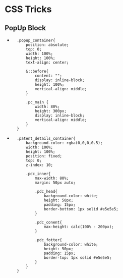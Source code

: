 # CSS Tricks
## PopUp Block
-
        .popup_container{
            position: absolute;
            top: 0;
            width: 100%;
            height: 100%;
            text-align: center;

            &::before{
                content: "";
                display: inline-block;
                height: 100%;
                vertical-align: middle;
            }

            .pc_main {
                width: 80%;
                height: 300px;
                display: inline-block;
                vertical-align: middle;
            }
        }

        
-
        .patent_details_container{
            background-color: rgba(0,0,0,0.5);
            width: 100%;
            height: 100%;
            position: fixed;
            top: 0;
            z-index: 10;
        
            .pdc_inner{
                max-width: 80%;
                margin: 50px auto;
        
                .pdc_head{
                    background-color: white;
                    height: 50px;
                    padding: 15px;
                    border-bottom: 1px solid #e5e5e5;
                }
        
                .pdc_conent{
                    max-height: calc(100% - 200px);
                }
        
                .pdc_fotter{    
                    background-color: white;
                    height: 50px;
                    padding: 15px;
                    border-top: 1px solid #e5e5e5;
                }
            }
        }